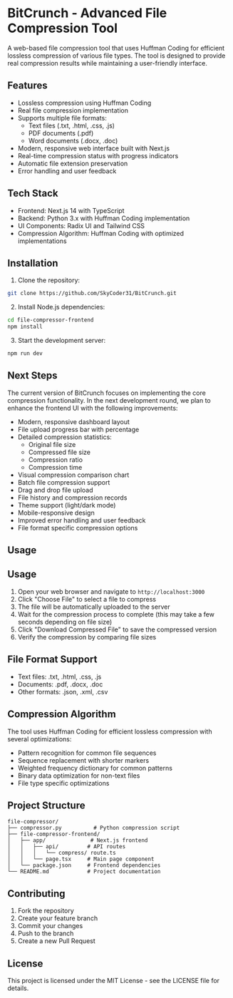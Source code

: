 # BitCrunch - Advanced File Compression Tool

A web-based file compression tool that uses Huffman Coding for efficient lossless compression of various file types. The tool is designed to provide real compression results while maintaining a user-friendly interface.

## Features

- Lossless compression using Huffman Coding
- Real file compression implementation
- Supports multiple file formats:
  - Text files (.txt, .html, .css, .js)
  - PDF documents (.pdf)
  - Word documents (.docx, .doc)
- Modern, responsive web interface built with Next.js
- Real-time compression status with progress indicators
- Automatic file extension preservation
- Error handling and user feedback

## Tech Stack

- Frontend: Next.js 14 with TypeScript
- Backend: Python 3.x with Huffman Coding implementation
- UI Components: Radix UI and Tailwind CSS
- Compression Algorithm: Huffman Coding with optimized implementations

## Installation

1. Clone the repository:
```bash
git clone https://github.com/SkyCoder31/BitCrunch.git
```

2. Install Node.js dependencies:
```bash
cd file-compressor-frontend
npm install
```

3. Start the development server:
```bash
npm run dev
```

## Next Steps

The current version of BitCrunch focuses on implementing the core compression functionality. In the next development round, we plan to enhance the frontend UI with the following improvements:

- Modern, responsive dashboard layout
- File upload progress bar with percentage
- Detailed compression statistics:
  - Original file size
  - Compressed file size
  - Compression ratio
  - Compression time
- Visual compression comparison chart
- Batch file compression support
- Drag and drop file upload
- File history and compression records
- Theme support (light/dark mode)
- Mobile-responsive design
- Improved error handling and user feedback
- File format specific compression options

## Usage

## Usage

1. Open your web browser and navigate to `http://localhost:3000`
2. Click "Choose File" to select a file to compress
3. The file will be automatically uploaded to the server
4. Wait for the compression process to complete (this may take a few seconds depending on file size)
5. Click "Download Compressed File" to save the compressed version
6. Verify the compression by comparing file sizes

## File Format Support

- Text files: .txt, .html, .css, .js
- Documents: .pdf, .docx, .doc
- Other formats: .json, .xml, .csv

## Compression Algorithm

The tool uses Huffman Coding for efficient lossless compression with several optimizations:
- Pattern recognition for common file sequences
- Sequence replacement with shorter markers
- Weighted frequency dictionary for common patterns
- Binary data optimization for non-text files
- File type specific optimizations

## Project Structure

```
file-compressor/
├── compressor.py          # Python compression script
├── file-compressor-frontend/
│   ├── app/              # Next.js frontend
│   │   ├── api/         # API routes
│   │   │   └── compress/ route.ts
│   │   └── page.tsx     # Main page component
│   └── package.json     # Frontend dependencies
└── README.md            # Project documentation
```

## Contributing

1. Fork the repository
2. Create your feature branch
3. Commit your changes
4. Push to the branch
5. Create a new Pull Request

## License

This project is licensed under the MIT License - see the LICENSE file for details.
